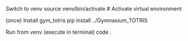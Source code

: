 Switch to venv
source venv/bin/activate # Activate virtual environment

(once) Install gym_totris
pip install ../Gymnasium_TOTRIS

Run from venv (execute in terminal)
code .
